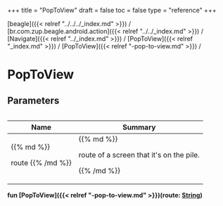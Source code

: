 +++
title = "PopToView"
draft = false
toc = false
type = "reference"
+++

[beagle]({{< relref "../../../_index.md" >}}) / [br.com.zup.beagle.android.action]({{< relref "../../_index.md" >}}) / [Navigate]({{< relref "../_index.md" >}}) / [PopToView]({{< relref "_index.md" >}}) / [PopToView]({{< relref "-pop-to-view.md" >}}) / 



# PopToView  


## Parameters  
<table>
  
  
<table>
  
<thead>
<tr>
<th>
Name  
</th>
<th>
Summary  
</th>
  
</tr>
</thead>
<tbody>
<tr>
<td>
{{% md %}}

route
{{% /md %}}
</td>
<td>
{{% md %}}



route of a screen that it's on the pile.


{{% /md %}}
</td>
</tr>

</tbody>
</table>
  
</table>
  
  
<b><b>fun [PopToView]({{< relref "-pop-to-view.md" >}})(route: [String](https://kotlinlang.org/api/latest/jvm/stdlib/kotlin/-string/index.html))</b></b>  



